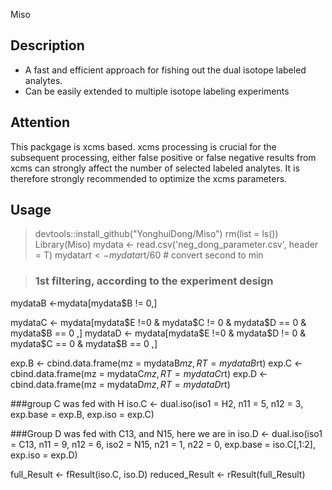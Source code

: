 Miso

## Description

- A fast and efficient approach for fishing out the dual isotope labeled analytes.
- Can be easily extended to multiple isotope labeling experiments

## Attention

This packgage is xcms based. xcms processing is crucial for the subsequent processing, either false positive or false negative results from xcms can strongly affect the number of selected labeled analytes. It is therefore strongly recommended to optimize the xcms parameters.

## Usage

> devtools::install_github("YonghuiDong/Miso") 
> rm(list = ls())
> Library(Miso)
> mydata <- read.csv('neg_dong_parameter.csv', header = T)
> mydata$rt <- mydata$rt/60 # convert second to min

> ### 1st filtering, according to the experiment design

mydataB <-mydata[mydata$B != 0,]

mydataC <- mydata[mydata$E !=0 & mydata$C != 0 & mydata$D == 0 
                  & mydata$B == 0 ,]
mydataD <- mydata[mydata$E !=0 & mydata$D != 0 & mydata$C == 0 
                  & mydata$B == 0 ,]

exp.B <- cbind.data.frame(mz = mydataB$mz, RT = mydataB$rt)
exp.C <- cbind.data.frame(mz = mydataC$mz, RT = mydataC$rt)
exp.D <- cbind.data.frame(mz = mydataD$mz, RT = mydataD$rt)

###group C was fed with H
iso.C <- dual.iso(iso1 = H2, n11 = 5, n12 = 3, exp.base = exp.B, 
                  exp.iso = exp.C)

###Group D was fed with C13, and N15, here we are in
iso.D <- dual.iso(iso1 = C13, n11 = 9, n12 = 6, iso2 = N15, n21 = 1, n22 = 0,
                  exp.base = iso.C[,1:2], exp.iso = exp.D)

full_Result <- fResult(iso.C, iso.D)
reduced_Result <- rResult(full_Result)

